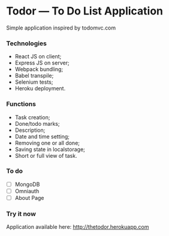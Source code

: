 # Todor — To Do List Application

Simple application inspired by todomvc.com

### Technologies

- React JS on client;
- Express JS on server;
- Webpack bundling;
- Babel transpile;
- Selenium tests;
- Heroku deployment.


### Functions

- Task creation;
- Done/todo marks;
- Description;
- Date and time setting;
- Removing one or all done;
- Saving state in localstorage;
- Short or full view of task.

### To do

- [ ] MongoDB
- [ ] Omniauth
- [ ] About Page

### Try it now

Application available here:
http://thetodor.herokuapp.com
